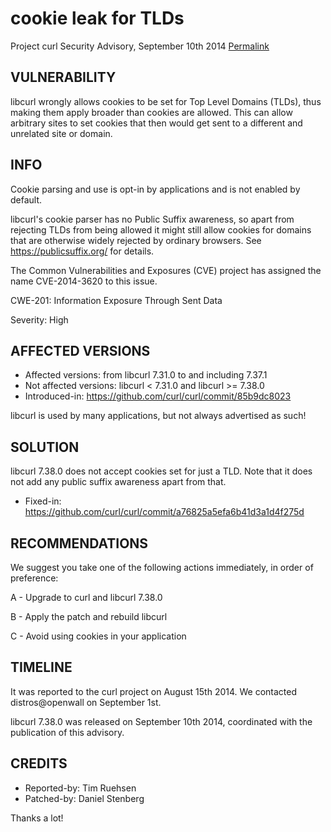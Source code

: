 cookie leak for TLDs
====================

Project curl Security Advisory, September 10th 2014
[Permalink](https://curl.se/docs/CVE-2014-3620.html)

VULNERABILITY
-------------

libcurl wrongly allows cookies to be set for Top Level Domains (TLDs), thus
making them apply broader than cookies are allowed. This can allow arbitrary
sites to set cookies that then would get sent to a different and unrelated
site or domain.

INFO
----

Cookie parsing and use is opt-in by applications and is not enabled by
default.

libcurl's cookie parser has no Public Suffix awareness, so apart from
rejecting TLDs from being allowed it might still allow cookies for domains
that are otherwise widely rejected by ordinary browsers. See
https://publicsuffix.org/ for details.

The Common Vulnerabilities and Exposures (CVE) project has assigned the name
CVE-2014-3620 to this issue.

CWE-201: Information Exposure Through Sent Data

Severity: High

AFFECTED VERSIONS
-----------------

- Affected versions: from libcurl 7.31.0 to and including 7.37.1
- Not affected versions: libcurl < 7.31.0 and libcurl >= 7.38.0
- Introduced-in: https://github.com/curl/curl/commit/85b9dc8023

libcurl is used by many applications, but not always advertised as such!

SOLUTION
------------

libcurl 7.38.0 does not accept cookies set for just a TLD. Note that it does
not add any public suffix awareness apart from that.

- Fixed-in: https://github.com/curl/curl/commit/a76825a5efa6b41d3a1d4f275d

RECOMMENDATIONS
---------------

We suggest you take one of the following actions immediately, in order of
preference:

 A - Upgrade to curl and libcurl 7.38.0

 B - Apply the patch and rebuild libcurl

 C - Avoid using cookies in your application

TIMELINE
---------

It was reported to the curl project on August 15th 2014. We contacted
distros@openwall on September 1st.

libcurl 7.38.0 was released on September 10th 2014, coordinated with the
publication of this advisory.

CREDITS
-------

- Reported-by: Tim Ruehsen
- Patched-by: Daniel Stenberg

Thanks a lot!
